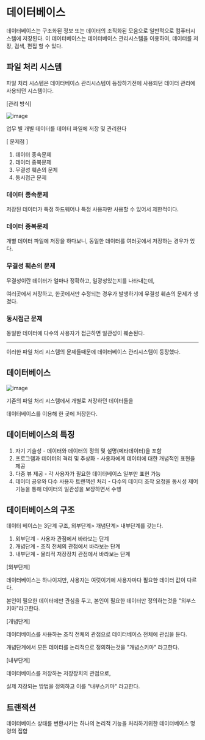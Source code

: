 # 데이터베이스
데이터베이스는 구조화된 정보 또는 데이터의 조직화된 모음으로 일반적으로 컴퓨터시스템에 저장된다.
이 데이터베이스는 데이터베이스 관리시스템을 이용하여, 데이터를 저장, 검색, 편집 할 수 있다.

##  파일 처리 시스템

파일 처리 시스템은 데이터베이스 관리시스템이 등장하기전에 사용되던 데이터 관리에 사용되던 시스템이다.

[관리 방식] 

![image](https://user-images.githubusercontent.com/85108615/236753996-868f421f-88a8-4814-a88c-cf8a5ace18b2.png)

 업무 별 개별 데이터를 데이터 파일에 저장 및 관리한다

[ 문제점 ] 

1. 데이터 종속문제
2. 데이터 중복문제
3. 무결성 훼손의 문제
4. 동시접근 문제

### 데이터 종속문제

저장된 데이터가 특정 하드웨어나 특정 사용자만 사용할 수 있어서 제한적이다.

### 데이터 종복문제

개별 데이터 파일에 저장을 하다보니, 동일한 데이터를 여러곳에서 저장하는 경우가 있다.

### 무결성 훼손의 문제

무결성이란 데이터가 얼마나 정확하고, 일광성있는지를 나타내는데,

여러곳에서 저장하고, 한곳에서만 수정되는 경우가 발생하기에 무결성 훼손의 문제가 생겼다.

### 동시접근 문제

동일한 데이터에 다수의 사용자가 접근하면 일관성이 훼손된다.

------------------------------------------------------------------
이러한 파일 처리 시스템의 문제들때문에 데이터베이스 관리시스템이 등장했다.


## 데이터베이스 

![image](https://user-images.githubusercontent.com/85108615/236755390-93327444-6dbe-44cd-9711-577c02e8f212.png)

기존의 파일 처리 시스템에서 개별로 저장하던 데이터들을

데이터베이스를 이용해 한 곳에 저장한다.

## 데이터베이스의 특징

1. 자기 기술성 - 데이터와 데이터의 정의 및 설명(메타데이터)을 포함
2. 프로그램과 데이터의 격리 및 추상화 - 사용자에게 데이터에 대한 개념적인 표현을 제공
3. 다중 뷰 제공 - 각 사용자가 필요한 데이터베이스 일부만 표현 가능
4. 데이터 공유와 다수 사용자 트랜잭션 처리 - 다수의 데이터 조작 요청을 동시성 제어 기능을 통해 데이터의 일관성을 보장하면서 수행


## 데이터베이스의 구조

데이터 베이스는 3단계 구조, 외부단계> 개념단계> 내부단계를 갖는다.

1. 외부단계 - 사용자 관점에서 바라보는 단계
2. 개념단계 - 조직 전체의 관점에서 바라보는 단계
3. 내부단계 - 물리적 저장장치 관점에서 바라보는 단계

[외부단계]

데이터베이스는 하나이지만, 사용자는 여럿이기에 사용자마다 필요한 데이터 값이 다르다.

본인이 필요한 데이터에만 관심을 두고, 본인이 필요한 데이터만 정의하는것을 "외부스키마"라고한다.

[개념단계]

데이터베이스를 사용하는 조직 전체의 관점으로 데이터베이스 전체에 관심을 둔다.

개념단계에서 모든 데이터를 논리적으로 정의하는것을 "개념스키마" 라고한다.

[내부단계]

데이터베이스를 저장하는 저장장치의 관점으로, 

실제 저장되는 방법을 정의하고 이를 "내부스키마" 라고한다.


## 트랜잭션

데이터베이스 상태를 변환시키는 하나의 논리적 기능을 처리하기위한 데이터베이스 명령의 집합

